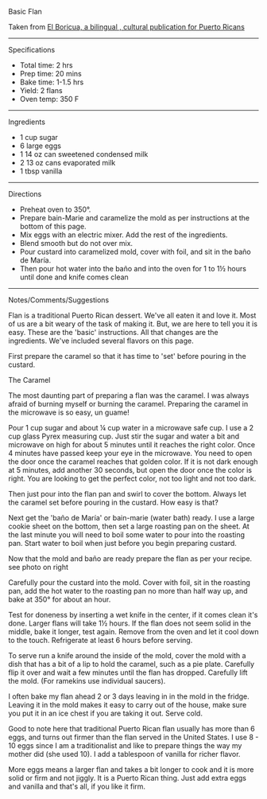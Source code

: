 Basic Flan

Taken from
[El Boricua, a bilingual , cultural publication for Puerto Ricans](http://www.elboricua.com/flan.html)

---
Specifications
- Total time: 2 hrs
- Prep time: 20 mins
- Bake time: 1-1.5 hrs
- Yield: 2 flans
- Oven temp: 350 F

---
Ingredients
- 1 cup sugar
- 6 large eggs
- 1 14 oz can sweetened condensed milk
- 2 13 oz cans evaporated milk
- 1 tbsp vanilla

---
Directions
- Preheat oven to 350°.
- Prepare bain-Marie and caramelize the mold as per instructions at the bottom of this page.
- Mix eggs with an electric mixer. Add the rest of the ingredients.
- Blend smooth but do not over mix. 
- Pour custard into caramelized mold, cover with foil, and sit in the baño de María. 
- Then pour hot water into the baño and into the oven for 1 to 1½ hours until done and knife comes clean

---
Notes/Comments/Suggestions

Flan is a traditional Puerto Rican dessert. We've all eaten it and love it. Most of us are a bit weary of the task of making it. But, we are here to tell you it is easy. These are the 'basic' instructions. All that changes are the ingredients. We've included several flavors on this page.

First prepare the caramel so that it has time to 'set' before pouring in the custard.

The Caramel

The most daunting part of preparing a flan was the caramel. I was always afraid of burning myself or burning the caramel. Preparing the caramel in the microwave is so easy, un guame!

Pour 1 cup sugar and about ¼ cup water in a microwave safe cup. I use a 2 cup glass Pyrex measuring cup. Just stir the sugar and water a bit and microwave on high for about 5 minutes until it reaches the right color. Once 4 minutes have passed keep your eye in the microwave. You need to open the door once the caramel reaches that golden color. If it is not dark enough at 5 minutes, add another 30 seconds, but open the door once the color is right. You are looking to get the perfect color, not too light and not too dark.

Then just pour into the flan pan and swirl to cover the bottom. Always let the caramel set before pouring in the custard. How easy is that?

Next get the 'baño de María' or bain-marie (water bath) ready. I use a large cookie sheet on the bottom, then set a large roasting pan on the sheet. At the last minute you will need to boil some water to pour into the roasting pan. Start water to boil when just before you begin preparing custard.


Now that the mold and baño are ready prepare the flan as per your recipe. see photo on right


Carefully pour the custard into the mold. Cover with foil, sit in the roasting pan, add the hot water to the roasting pan no more than half way up, and bake at 350° for about an hour.

Test for doneness by inserting a wet knife in the center, if it comes clean it's done. Larger flans will take 1½ hours. If the flan does not seem solid in the middle, bake it longer, test again. Remove from the oven and let it cool down to the touch. Refrigerate at least 6 hours before serving.

To serve run a knife around the inside of the mold, cover the mold with a dish that has a bit of a lip to hold the caramel, such as a pie plate. Carefully flip it over and wait a few minutes until the flan has dropped. Carefully lift the mold. (For ramekins use individual saucers).

I often bake my flan ahead 2 or 3 days leaving in in the mold in the fridge. Leaving it in the mold makes it easy to carry out of the house, make sure you put it in an ice chest if you are taking it out. Serve cold.

Good to note here that traditional Puerto Rican flan usually has more than 6 eggs, and turns out firmer than the flan served in the United States. I use 8 - 10 eggs since I am a traditionalist and like to prepare things the way my mother did (she used 10). I add a tablespoon of vanilla for richer flavor.

More eggs means a larger flan and takes a bit longer to cook and it is more solid or firm and not jiggly. It is a Puerto Rican thing. Just add extra eggs and vanilla and that's all, if you like it firm.